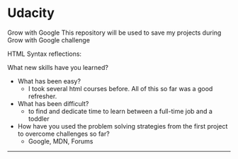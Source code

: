 # Udacity
Grow with Google
This repository will be used to save my projects during Grow with Google challenge



HTML Syntax reflections:

What new skills have you learned?
  * What has been easy?
    - I took several html courses before. All of this so far was a good refresher.
  * What has been difficult?
    - to find and dedicate time to learn between a full-time job and a toddler
  * How have you used the problem solving strategies from the first project to overcome challenges so far?
    - Google, MDN, Forums
---
